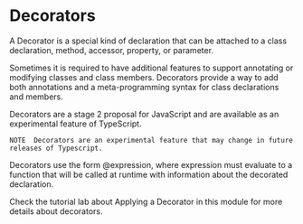 
# Decorators

A Decorator is a special kind of declaration that can be attached to a class declaration, method, accessor, property, or parameter.

Sometimes it is required to have additional features to support annotating or modifying classes and class members. Decorators provide a way to add both annotations and a meta-programming syntax for class declarations and members.

Decorators are a stage 2 proposal for JavaScript and are available as an experimental feature of TypeScript.

    NOTE  Decorators are an experimental feature that may change in future releases of Typescript.

Decorators use the form @expression, where expression must evaluate to a function that will be called at runtime with information about the decorated declaration.

Check the tutorial lab about Applying a Decorator in this module for more details about decorators.
